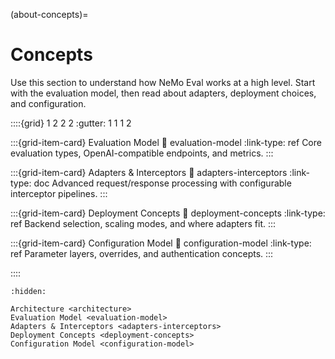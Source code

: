(about-concepts)=
# Concepts

Use this section to understand how NeMo Eval works at a high level. Start with the evaluation model, then read about adapters, deployment choices, and configuration.

::::{grid} 1 2 2 2
:gutter: 1 1 1 2

:::{grid-item-card} Evaluation Model
:link: evaluation-model
:link-type: ref
Core evaluation types, OpenAI-compatible endpoints, and metrics.
:::

:::{grid-item-card} Adapters & Interceptors
:link: adapters-interceptors
:link-type: doc
Advanced request/response processing with configurable interceptor pipelines.
:::

:::{grid-item-card} Deployment Concepts
:link: deployment-concepts
:link-type: ref
Backend selection, scaling modes, and where adapters fit.
:::

:::{grid-item-card} Configuration Model
:link: configuration-model
:link-type: ref
Parameter layers, overrides, and authentication concepts.
:::

::::

```{toctree}
:hidden:

Architecture <architecture>
Evaluation Model <evaluation-model>
Adapters & Interceptors <adapters-interceptors>
Deployment Concepts <deployment-concepts>
Configuration Model <configuration-model>
```
